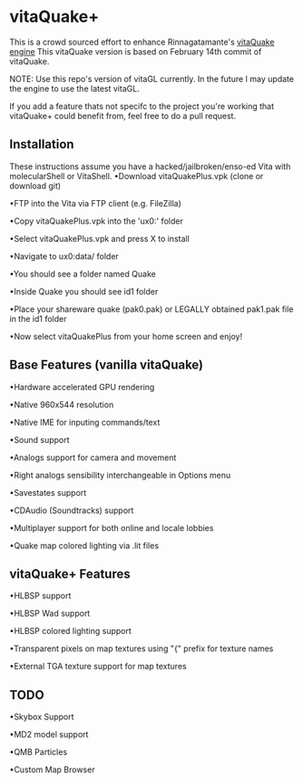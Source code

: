 # vitaQuake+

This is a crowd sourced effort to enhance Rinnagatamante's [vitaQuake engine](https://github.com/Rinnegatamante/vitaQuake)
This vitaQuake version is based on February 14th commit of vitaQuake.

NOTE: Use this repo's version of vitaGL currently. In the future I may update the engine to use the latest vitaGL.

If you add a feature thats not specifc to the project you're working that vitaQuake+ could benefit from, feel free to do a pull request.

## Installation
These instructions assume you have a hacked/jailbroken/enso-ed Vita with molecularShell or VitaShell.
•Download vitaQuakePlus.vpk (clone or download git)

•FTP into the Vita via FTP client (e.g. FileZilla)

•Copy vitaQuakePlus.vpk into the 'ux0:' folder

•Select vitaQuakePlus.vpk and press X to install

•Navigate to ux0:data/ folder

•You should see a folder named Quake

•Inside Quake you should see id1 folder

•Place your shareware quake (pak0.pak) or LEGALLY obtained pak1.pak file in the id1 folder

•Now select vitaQuakePlus from your home screen and enjoy!

## Base Features (vanilla vitaQuake)
•Hardware accelerated GPU rendering

•Native 960x544 resolution

•Native IME for inputing commands/text

•Sound support

•Analogs support for camera and movement

•Right analogs sensibility interchangeable in Options menu

•Savestates support

•CDAudio (Soundtracks) support

•Multiplayer support for both online and locale lobbies

•Quake map colored lighting via .lit files


## vitaQuake+ Features
•HLBSP support

•HLBSP Wad support

•HLBSP colored lighting support

•Transparent pixels on map textures using "{" prefix for texture names

•External TGA texture support for map textures


## TODO
•Skybox Support

•MD2 model support

•QMB Particles

•Custom Map Browser

